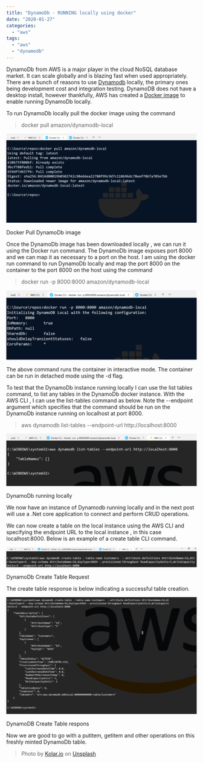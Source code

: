 ```yaml
---
title: "DynamoDb - RUNNING locally using docker"
date: "2020-01-27"
categories: 
  - "aws"
tags: 
  - "aws"
  - "dynamodb"
---
```


DynamoDb from AWS is a major player in the cloud NoSQL database market. It can scale globally and is blazing fast when used appropriately. There are a bunch of reasons to use [Dynamodb](https://aws.amazon.com/dynamodb) locally, the primary ones being development cost and integration testing. DynamoDB does not have a desktop install, however thankfully, AWS has created a [Docker image](https://pradeeploganathan.com/docker/docker-architecture/) to enable running DynamoDb locally.

To run DynamoDb locally pull the docker image using the command

> docker pull amazon/dynamodb-local

![](images/Docker-Pull-DynamoDb-1024x478.png)

Docker Pull DynamoDb image

Once the DynamoDb image has been downloaded locally , we can run it using the Docker run command. The DynamoDb image exposes port 8000 and we can map it as necessary to a port on the host. I am using the docker run command to run DynamoDb locally and map the port 8000 on the container to the port 8000 on the host using the command

> docker run -p 8000:8000 amazon/dynamodb-local

![](images/Docker-Run-DynamoDb-1024x371.png)

The above command runs the container in interactive mode. The container can be run in detached mode using the -d flag.

To test that the DynamoDb instance running locally I can use the list tables command, to list any tables in the DynamoDb docker instance. With the AWS CLI , I can use the list-tables command as below. Note the --endpoint argument which specifies that the command should be run on the DynamoDb instance running on localhost at port 8000.

> aws dynamodb list-tables --endpoint-url http://localhost:8000

![](images/Docker-DynamoDb-list-tables-1024x280.png)

DynamoDb running locally

We now have an instance of Dynamodb running locally and in the next post will use a .Net core application to connect and perform CRUD operations.

We can now create a table on the local instance using the AWS CLI and specifying the endpoint URL to the local instance , in this case localhost:8000. Below is an example of a create table CLI command.

![](images/DynamoDb-Create-table-1024x108.png)

DynamoDb Create Table Request

The create table response is below indicating a successful table creation.

![](images/DynamoDb-Create-table-response-1024x627.png)

DynamoDB Create Table respons

Now we are good to go with a putitem, getitem and other operations on this freshly minted DynamoDb table.

> Photo by [Kolar.io](https://unsplash.com/@jankolar?utm_source=unsplash&utm_medium=referral&utm_content=creditCopyText) on [Unsplash](https://unsplash.com/s/photos/drawers?utm_source=unsplash&utm_medium=referral&utm_content=creditCopyText)
